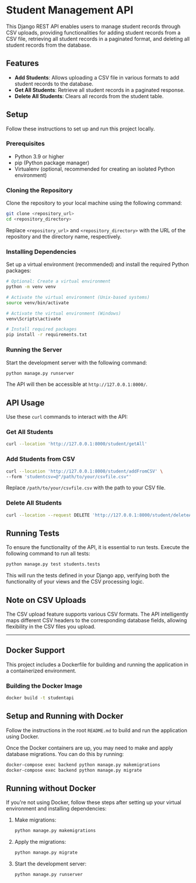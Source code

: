 
# Student Management API

This Django REST API enables users to manage student records through CSV uploads, providing functionalities for adding student records from a CSV file, retrieving all student records in a paginated format, and deleting all student records from the database.

## Features

- **Add Students**: Allows uploading a CSV file in various formats to add student records to the database.
- **Get All Students**: Retrieve all student records in a paginated response.
- **Delete All Students**: Clears all records from the student table.

## Setup

Follow these instructions to set up and run this project locally.

### Prerequisites

- Python 3.9 or higher
- pip (Python package manager)
- Virtualenv (optional, recommended for creating an isolated Python environment)

### Cloning the Repository

Clone the repository to your local machine using the following command:

```bash
git clone <repository_url>
cd <repository_directory>
```

Replace `<repository_url>` and `<repository_directory>` with the URL of the repository and the directory name, respectively.

### Installing Dependencies

Set up a virtual environment (recommended) and install the required Python packages:

```bash
# Optional: Create a virtual environment
python -m venv venv

# Activate the virtual environment (Unix-based systems)
source venv/bin/activate

# Activate the virtual environment (Windows)
venv\Scripts\activate

# Install required packages
pip install -r requirements.txt
```

### Running the Server

Start the development server with the following command:

```bash
python manage.py runserver
```

The API will then be accessible at `http://127.0.0.1:8000/`.

## API Usage

Use these `curl` commands to interact with the API:

### Get All Students

```bash
curl --location 'http://127.0.0.1:8000/student/getAll'
```

### Add Students from CSV

```bash
curl --location 'http://127.0.0.1:8000/student/addFromCSV' \
--form 'studentcsv=@"/path/to/your/csvfile.csv"'
```

Replace `/path/to/your/csvfile.csv` with the path to your CSV file.

### Delete All Students

```bash
curl --location --request DELETE 'http://127.0.0.1:8000/student/deleteAll'
```

## Running Tests

To ensure the functionality of the API, it is essential to run tests. Execute the following command to run all tests:

```bash
python manage.py test students.tests
```

This will run the tests defined in your Django app, verifying both the functionality of your views and the CSV processing logic.

## Note on CSV Uploads

The CSV upload feature supports various CSV formats. The API intelligently maps different CSV headers to the corresponding database fields, allowing flexibility in the CSV files you upload.

---

## Docker Support

This project includes a Dockerfile for building and running the application in a containerized environment.

### Building the Docker Image

```bash
docker build -t studentapi
```

## Setup and Running with Docker

Follow the instructions in the root `README.md` to build and run the application using Docker. 

Once the Docker containers are up, you may need to make and apply database migrations. You can do this by running:

```bash
docker-compose exec backend python manage.py makemigrations
docker-compose exec backend python manage.py migrate
```

## Running without Docker

If you're not using Docker, follow these steps after setting up your virtual environment and installing dependencies:

1. Make migrations:

    ```bash
    python manage.py makemigrations
    ```

2. Apply the migrations:

    ```bash
    python manage.py migrate
    ```

3. Start the development server:

    ```bash
    python manage.py runserver
    ```